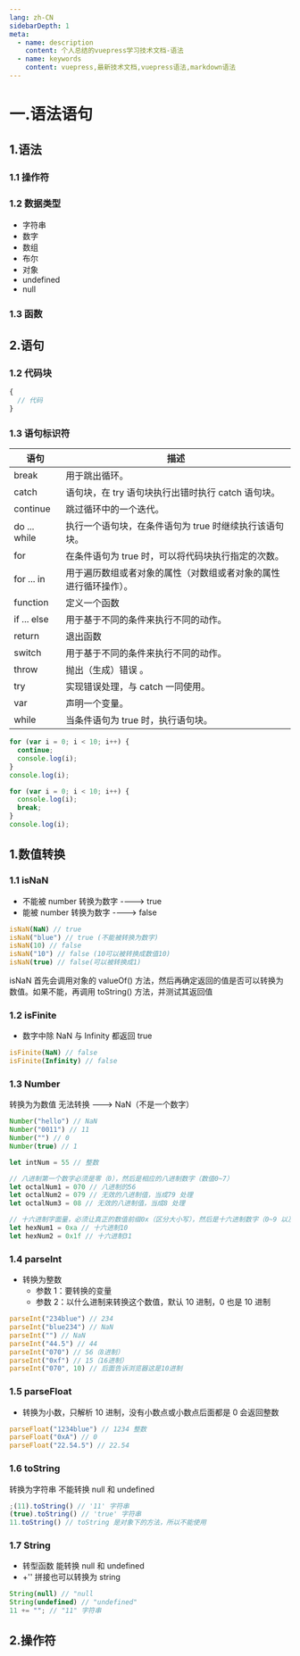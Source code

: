 ```yaml
---
lang: zh-CN
sidebarDepth: 1
meta:
  - name: description
    content: 个人总结的vuepress学习技术文档-语法
  - name: keywords
    content: vuepress,最新技术文档,vuepress语法,markdown语法
---
```


# 一.语法语句

## 1.语法

### 1.1 操作符

### 1.2 数据类型

- 字符串
- 数字
- 数组
- 布尔
- 对象
- undefined
- null

### 1.3 函数

## 2.语句

### 1.2 代码块

```js
{
  // 代码
}
```

### 1.3 语句标识符

| 语句         | 描述                                                             |
| ------------ | ---------------------------------------------------------------- |
| break        | 用于跳出循环。                                                   |
| catch        | 语句块，在 try 语句块执行出错时执行 catch 语句块。               |
| continue     | 跳过循环中的一个迭代。                                           |
| do ... while | 执行一个语句块，在条件语句为 true 时继续执行该语句块。           |
| for          | 在条件语句为 true 时，可以将代码块执行指定的次数。               |
| for ... in   | 用于遍历数组或者对象的属性（对数组或者对象的属性进行循环操作）。 |
| function     | 定义一个函数                                                     |
| if ... else  | 用于基于不同的条件来执行不同的动作。                             |
| return       | 退出函数                                                         |
| switch       | 用于基于不同的条件来执行不同的动作。                             |
| throw        | 抛出（生成）错误 。                                              |
| try          | 实现错误处理，与 catch 一同使用。                                |
| var          | 声明一个变量。                                                   |
| while        | 当条件语句为 true 时，执行语句块。                               |

```js
for (var i = 0; i < 10; i++) {
  continue;
  console.log(i);
}
console.log(i);

```
```js
for (var i = 0; i < 10; i++) {
  console.log(i);
  break;
}
console.log(i);

```
## 1.数值转换

### 1.1 isNaN

- 不能被 number 转换为数字 ----> true
- 能被 number 转换为数字 ----> false

```js
isNaN(NaN) // true
isNaN("blue") // true (不能被转换为数字)
isNaN(10) // false
isNaN("10") // false (10可以被转换成数值10)
isNaN(true) // false(可以被转换成1)
```

isNaN 首先会调用对象的 valueOf() 方法，然后再确定返回的值是否可以转换为数值。如果不能，再调用 toString() 方法，并测试其返回值

### 1.2 isFinite

- 数字中除 NaN 与 Infinity 都返回 true

```js
isFinite(NaN) // false
isFinite(Infinity) // false
```

### 1.3 Number

转换为为数值 无法转换 ---> NaN（不是一个数字）

```js
Number("hello") // NaN
Number("0011") // 11
Number("") // 0
Number(true) // 1

let intNum = 55 // 整数

// 八进制第一个数字必须是零（0），然后是相应的八进制数字（数值0~7）
let octalNum1 = 070 // 八进制的56
let octalNum2 = 079 // 无效的八进制值，当成79 处理
let octalNum3 = 08 // 无效的八进制值，当成8 处理

// 十六进制字面量，必须让真正的数值前缀0x（区分大小写），然后是十六进制数字（0~9 以及A~F）
let hexNum1 = 0xa // 十六进制10
let hexNum2 = 0x1f // 十六进制31
```

### 1.4 parseInt

- 转换为整数
  - 参数 1：要转换的变量
  - 参数 2：以什么进制来转换这个数值，默认 10 进制，0 也是 10 进制

```js
parseInt("234blue") // 234
parseInt("blue234") // NaN
parseInt("") // NaN
parseInt("44.5") // 44
parseInt("070") // 56（8进制）
parseInt("0xf") // 15（16进制）
parseInt("070", 10) // 后面告诉浏览器这是10进制
```

### 1.5 parseFloat

- 转换为小数，只解析 10 进制，没有小数点或小数点后面都是 0 会返回整数

```js
parseFloat("1234blue") // 1234 整数
parseFloat("0xA") // 0
parseFloat("22.54.5") // 22.54
```

### 1.6 toString

转换为字符串 不能转换 null 和 undefined

```js
;(11).toString() // '11' 字符串
(true).toString() // 'true' 字符串
11.toString() // toString 是对象下的方法，所以不能使用
```

### 1.7 String

- 转型函数 能转换 null 和 undefined
- +'' 拼接也可以转换为 string

```js
String(null) // "null
String(undefined) // "undefined"
11 += ""; // "11" 字符串
```

## 2.操作符
